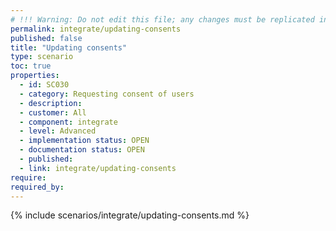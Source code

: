 ```yaml
---
# !!! Warning: Do not edit this file; any changes must be replicated in Excel !!! 
permalink: integrate/updating-consents
published: false
title: "Updating consents"
type: scenario
toc: true
properties:
  - id: SC030
  - category: Requesting consent of users
  - description:
  - customer: All
  - component: integrate
  - level: Advanced
  - implementation status: OPEN
  - documentation status: OPEN
  - published:
  - link: integrate/updating-consents
require:
required_by:
---
```


{% include scenarios/integrate/updating-consents.md %}
